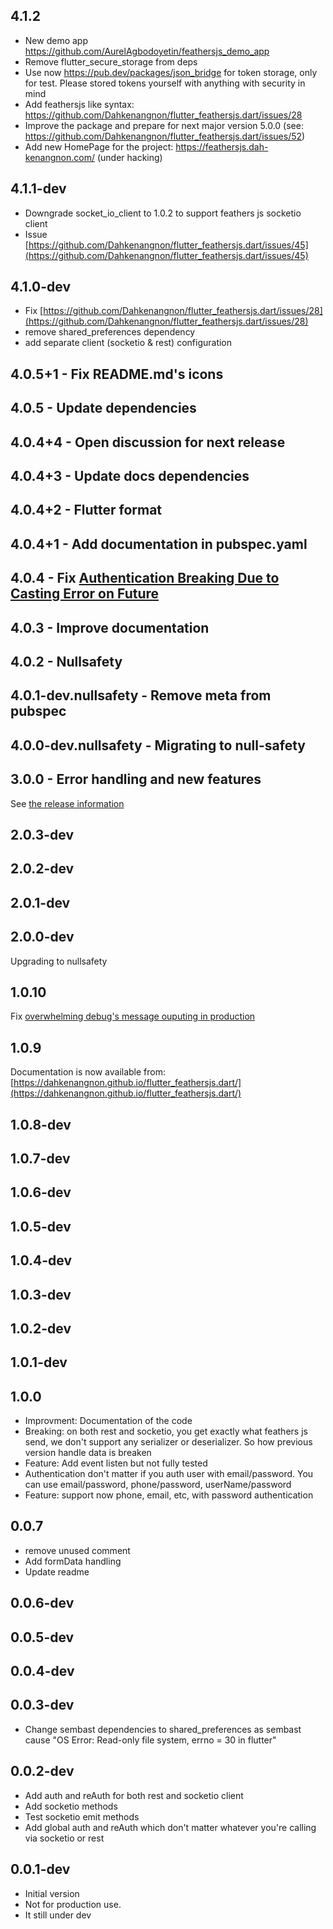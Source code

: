 ## 4.1.2
- New demo app https://github.com/AurelAgbodoyetin/feathersjs_demo_app
- Remove flutter_secure_storage from deps
- Use now https://pub.dev/packages/json_bridge for token storage, only for test. Please stored tokens yourself with anything with security in mind
- Add feathersjs like syntax: https://github.com/Dahkenangnon/flutter_feathersjs.dart/issues/28
- Improve the package and prepare for next major version 5.0.0 (see: https://github.com/Dahkenangnon/flutter_feathersjs.dart/issues/52)
- Add new HomePage for the project: https://feathersjs.dah-kenangnon.com/ (under hacking)
## 4.1.1-dev

- Downgrade socket_io_client to 1.0.2 to support feathers js socketio client
- Issue [https://github.com/Dahkenangnon/flutter_feathersjs.dart/issues/45](https://github.com/Dahkenangnon/flutter_feathersjs.dart/issues/45)

## 4.1.0-dev

- Fix [https://github.com/Dahkenangnon/flutter_feathersjs.dart/issues/28](https://github.com/Dahkenangnon/flutter_feathersjs.dart/issues/28)
- remove shared_preferences dependency
- add separate client (socketio & rest) configuration

## 4.0.5+1 - Fix README.md's icons

## 4.0.5 - Update dependencies

## 4.0.4+4 - Open discussion for next release

## 4.0.4+3 - Update docs dependencies

## 4.0.4+2 - Flutter format

## 4.0.4+1 - Add documentation in pubspec.yaml

## 4.0.4 - Fix [Authentication Breaking Due to Casting Error on Future](https://github.com/Dahkenangnon/flutter_feathersjs.dart/issues/22)

## 4.0.3 - Improve documentation

## 4.0.2 - Nullsafety

## 4.0.1-dev.nullsafety - Remove meta from pubspec

## 4.0.0-dev.nullsafety - Migrating to null-safety

## 3.0.0 - Error handling and new features

See [the release information](https://github.com/Dahkenangnon/flutter_feathersjs.dart/releases/tag/V3.0.0)

## 2.0.3-dev

## 2.0.2-dev

## 2.0.1-dev

## 2.0.0-dev

Upgrading to nullsafety

## 1.0.10

Fix [overwhelming debug's message ouputing in production](https://github.com/Dahkenangnon/flutter_feathersjs.dart/discussions/6#discussion-2051014)

## 1.0.9

Documentation is now available from: [https://dahkenangnon.github.io/flutter_feathersjs.dart/](https://dahkenangnon.github.io/flutter_feathersjs.dart/)

## 1.0.8-dev

## 1.0.7-dev

## 1.0.6-dev

## 1.0.5-dev

## 1.0.4-dev

## 1.0.3-dev

## 1.0.2-dev

## 1.0.1-dev

## 1.0.0

- Improvment: Documentation of the code
- Breaking: on both rest and socketio, you get exactly what feathers js send,  we don't support any serializer or deserializer. So how previous version handle data is breaken
- Feature: Add event listen but not fully tested
- Authentication don't matter if you auth user with email/password. You can use email/password, phone/password, userName/password
- Feature: support now phone, email, etc, with password authentication

## 0.0.7

- remove unused comment
- Add formData handling
- Update readme

## 0.0.6-dev

## 0.0.5-dev

## 0.0.4-dev

## 0.0.3-dev

- Change sembast dependencies to shared_preferences as sembast cause "OS Error: Read-only file system, errno = 30 in flutter"

## 0.0.2-dev

- Add auth and reAuth for both rest and socketio client
- Add socketio methods
- Test socketio emit methods
- Add global auth and reAuth which don't matter whatever you're calling via socketio or rest

## 0.0.1-dev

- Initial version
- Not for production use.
- It still under dev
